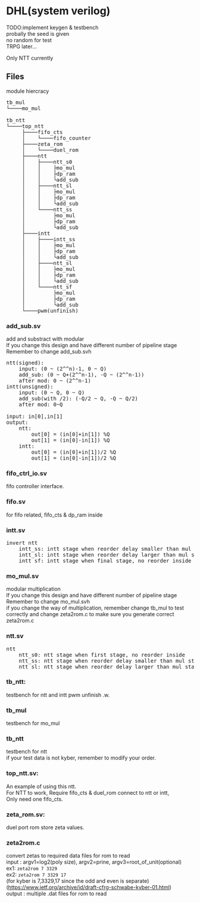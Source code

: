 # DHL(system verilog)
TODO:implement keygen & testbench  
probally the seed is given  
no random for test  
TRPG later...  

Only NTT currently  

## Files  

module hiercracy
<pre>
tb_mul
└────mo_mul

tb_ntt
└────top_ntt
     ├────fifo_cts
     │    └────fifo_counter
     ├────zeta_rom
     │    └────duel_rom
     ├────ntt
     │    ├────ntt_s0
     │    │    ├mo_mul
     │    │    ├dp_ram
     │    │    └add_sub
     │    ├────ntt_sl
     │    │    ├mo_mul
     │    │    ├dp_ram
     │    │    └add_sub
     │    └────ntt_ss
     │         ├mo_mul
     │         ├dp_ram
     │         └add_sub
     ├────intt
     │    ├────intt_ss
     │    │    ├mo_mul
     │    │    ├dp_ram
     │    │    └add_sub
     │    ├────ntt_sl
     │    │    ├mo_mul
     │    │    ├dp_ram
     │    │    └add_sub
     │    └────ntt_sf
     │         ├mo_mul
     │         ├dp_ram
     │         └add_sub
     └────pwm(unfinish)
</pre>
### add_sub.sv
add and substract with modular  
If you change this design and have different number of pipeline stage
Remember to change add_sub.svh

<pre>
ntt(signed):  
	input: (0 ~ (2^^n)-1, 0 ~ Q)  
	add_sub: (0 ~ Q+(2^^n-1), -Q ~ (2^^n-1))  
	after mod: 0 ~ (2^^n-1)  
intt(unsigned):  
	input: (0 ~ Q, 0 ~ Q)  
	add_sub(with /2): (-Q/2 ~ Q, -Q ~ Q/2)  
	after mod: 0~Q  

input: in[0],in[1]  
output:  
	ntt:  
		out[0] = (in[0]+in[1]) %Q  
		out[1] = (in[0]-in[1]) %Q  
	intt:  
		out[0] = (in[0]+in[1])/2 %Q  
		out[1] = (in[0]-in[1])/2 %Q  
</pre>

### fifo_ctrl_io.sv
fifo controller interface.

### fifo.sv
for fifo related, fifo_cts & dp_ram inside

### intt.sv
<pre>
invert ntt
	intt_ss: intt stage when reorder delay smaller than mul stage count
	intt_sl: intt stage when reorder delay larger than mul stage count
	intt_sf: intt stage when final stage, no reorder inside
</pre>
### mo_mul.sv
modular multiplication  
If you change this design and have different number of pipeline stage  
Remember to change mo\_mul.svh  
if you change the way of multiplication, remember change tb\_mul to test correctly and change zeta2rom.c to make sure you generate correct zeta2rom.c  
### ntt.sv
<pre>
ntt
	ntt_s0: ntt stage when first stage, no reorder inside
	ntt_ss: ntt stage when reorder delay smaller than mul stage count
	ntt_sl: ntt stage when reorder delay larger than mul stage count
</pre>
### tb_ntt:
testbench for ntt and intt
pwm unfinish .w.

### tb_mul
testbench for mo_mul

### tb_ntt
testbench for ntt  
if your test data is not kyber, remember to modify your order.  
### top_ntt.sv:  
An example of using this ntt.  
For NTT to work, Require fifo\_cts & duel\_rom connect to ntt or intt,  
Only need one fifo\_cts. 
### zeta_rom.sv:
duel port rom store zeta values.
### zeta2rom.c
convert zetas to required data files for rom to read  
input : argv1=log2(poly size), argv2=prine, argv3=root_of_unit(optional)  
ex1: `zeta2rom 7 3329`  
ex2: `zeta2rom 7 3329 17`  
(for kyber is 7,3329,17 since the odd and even is separate)   
(https://www.ietf.org/archive/id/draft-cfrg-schwabe-kyber-01.html)  
output : multiple .dat files for rom to read  

